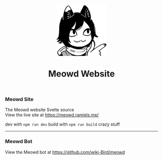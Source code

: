 <p align="center">
    <a href="https://meowd.ramiels.me/" target="_blank" rel="noreferrer noopener">
        <img width="170" alt="Logo" src="https://raw.githubusercontent.com/wiki-Bird/meowd-site/main/meowdSiteSveltekit/static/smartCat.png">
    </a>
    <h1 align="center">Meowd Website<br/><br/></h1>
</p>


### Meowd Site

The Meowd website Svelte source\
View the live site at <https://meowd.ramiels.me/>

dev with `npm run dev`
build with `npm run build`
crazy stuff

---

### Meowd Bot

View the Meowd bot at <https://github.com/wiki-Bird/meowd>
